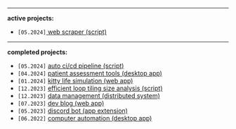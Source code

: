 <hr>

<b>active projects: </b>
<ul>
  <li><code>[05.2024]</code><a href="https://github.com/yammei/data-pipeline"> web scraper (script)</a></li>
</ul>

<hr>

<b>completed projects: </b>
<ul>
  <li><code>[05.2024]</code> <a href="https://github.com/yammei/data-pipeline">auto ci/cd pipeline (script)</a></li>
  <li><code>[04.2024]</code> <a href="https://github.com/yammei/web-tools">patient assessment tools (desktop app)</a></li>
  <li><code>[01.2024]</code> <a href="https://github.com/yammei/nyeow">kitty life simulation (web app)</a></li>
  <li><code>[12.2023]</code> <a href="https://github.com/yammei/compiler-optimization">efficient loop tiling size analysis (script)</a></li>
  <li><code>[12.2023]</code> <a href="https://github.com/yammei/rewear/tree/main/Server">data management (distributed system)</a></li>
  <li><code>[07.2023]</code> <a href="https://evlmei.dev/">dev blog (web app)</a></li>
  <li><code>[05.2023]</code> <a href="https://github.com/yammei/chat-bot">discord bot (app extension)</a></li>
  <li><code>[06.2022]</code> <a href="https://github.com/yammei/computer-automation">computer automation (desktop app)</a></li>
</ul>
